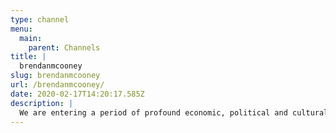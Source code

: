 ```yaml
---
type: channel
menu:
  main:
    parent: Channels
title: |
  brendanmcooney
slug: brendanmcooney
url: /brendanmcooney/
date: 2020-02-17T14:20:17.585Z
description: |
  We are entering a period of profound economic, political and cultural crisis. In such periods it is essential for society to have the right theoretical tools for understanding our condition and how to change it.
---
```

